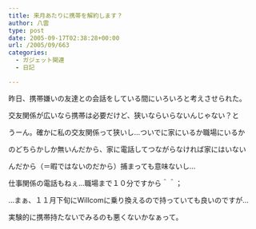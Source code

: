 ```yaml
---
title: 来月あたりに携帯を解約します？
author: 八雲
type: post
date: 2005-09-17T02:38:28+00:00
url: /2005/09/663
categories:
  - ガジェット関連
  - 日記

---
```

昨日、携帯嫌いの友達との会話をしている間にいろいろと考えさせられた。
  
交友関係が広いなら携帯は必要だけど、狭いならいらないんじゃない？と
  
うーん。確かに私の交友関係って狭いし…ついでに家にいるか職場にいるか
  
のどちらかしか無いんだから、家に電話してつながらなければ家にはいない
  
んだから（＝暇ではないのだから）捕まっても意味ないし…
  
仕事関係の電話もねぇ…職場まで１０分ですから＾＾；

…まぁ、１１月下旬にWillcomに乗り換えるので持っていても良いのですが…
  
実験的に携帯持たないでみるのも悪くないかなぁって。